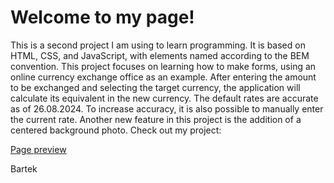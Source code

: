 # Welcome to my page!  
This is a second project I am using to learn programming. It is based on HTML, CSS, and JavaScript, with elements named according to the BEM convention. This project focuses on learning how to make forms, using an online currency exchange office as an example. After entering the amount to be exchanged and selecting the target currency, the application will calculate its equivalent in the new currency. The default rates are accurate as of 26.08.2024. To increase accuracy, it is also possible to manually enter the current rate. Another new feature in this project is the addition of a centered background photo. Check out my project:  

[Page preview](https://liczesso.github.io/Currency-converter)  

Bartek
